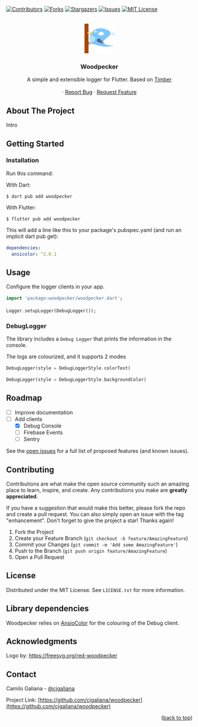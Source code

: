 <div id="top"></div>

<!-- PROJECT SHIELDS -->

[![Contributors][contributors-shield]][contributors-url]
[![Forks][forks-shield]][forks-url]
[![Stargazers][stars-shield]][stars-url]
[![Issues][issues-shield]][issues-url]
[![MIT License][license-shield]][license-url]

<!-- PROJECT LOGO -->
<br />
<div align="center">
  <a href="https://github.com/cjgaliana/woodpecker">
    <img src="images/woodpecker_logo.svg" alt="Logo" width="80" height="80">
  </a>

  <h3 align="center">Woodpecker</h3>

  <p align="center">
    A simple and extensible logger for Flutter. Based on 
    <a href="https://github.com/JakeWharton/timber">Timber</a>
    <br />
    <br />
    ·
    <a href="https://github.com/cjgaliana/woodpecker/issues">Report Bug</a>
    ·
    <a href="https://github.com/cjgaliana/woodpecker/issues">Request Feature</a>
  </p>
</div>

## About The Project

Intro

## Getting Started

### Installation

Run this command:

With Dart:

```
$ dart pub add woodpecker
```

With Flutter:

```
$ flutter pub add woodpecker
```

This will add a line like this to your package's pubspec.yaml (and run an implicit dart pub get):

```yaml
dependencies:
  ansicolor: ^2.0.1
```

<!-- USAGE EXAMPLES -->

## Usage

Configure the logger clients in your app.

```dart
import 'package:woodpecker/woodpecker.dart';

Logger.setupLogger(DebugLogger());
```

### DebugLogger

The library includes a `Debug Logger` that prints the information in the console.

The logs are colourized, and it supports 2 modes

```dart
DebugLogger(style = DebugLoggerStyle.colorText)
```

```dart
DebugLogger(style = DebugLoggerStyle.backgroundColor)
```

<!-- ROADMAP -->

## Roadmap

- [ ] Improve documentation
- [ ] Add clients
  - [x] Debug Console
  - [ ] Firebase Events
  - [ ] Sentry

See the [open issues](https://github.com/cjgaliana/woodpecker/issues) for a full list of proposed features (and known issues).

<!-- CONTRIBUTING -->

## Contributing

Contributions are what make the open source community such an amazing place to learn, inspire, and create. Any contributions you make are **greatly appreciated**.

If you have a suggestion that would make this better, please fork the repo and create a pull request. You can also simply open an issue with the tag "enhancement".
Don't forget to give the project a star! Thanks again!

1. Fork the Project
2. Create your Feature Branch (`git checkout -b feature/AmazingFeature`)
3. Commit your Changes (`git commit -m 'Add some AmazingFeature'`)
4. Push to the Branch (`git push origin feature/AmazingFeature`)
5. Open a Pull Request

<!-- LICENSE -->

## License

Distributed under the MIT License. See `LICENSE.txt` for more information.

## Library dependencies

Woodpecker relies on [AnsioColor](https://pub.dev/packages/ansicolor) for the colouring of the Debug client.

## Acknowledgments

Logo by: https://freesvg.org/red-woodpecker

## Contact

Camilo Galiana - [@cjgaliana](https://twitter.com/cjgaliana)

Project Link: [https://github.com/cjgaliana/woodpecker](https://github.com/cjgaliana/woodpecker)

<p align="right">(<a href="#top">back to top</a>)</p>

<!-- MARKDOWN LINKS & IMAGES -->
<!-- https://www.markdownguide.org/basic-syntax/#reference-style-links -->

[contributors-shield]: https://img.shields.io/github/contributors/cjgaliana/woodpecker.svg?style=for-the-badge
[contributors-url]: https://github.com/cjgaliana/woodpecker/graphs/contributors
[forks-shield]: https://img.shields.io/github/forks/cjgaliana/woodpecker.svg?style=for-the-badge
[forks-url]: https://github.com/cjgaliana/woodpecker/network/members
[stars-shield]: https://img.shields.io/github/stars/cjgaliana/woodpecker.svg?style=for-the-badge
[stars-url]: https://github.com/cjgaliana/woodpecker/stargazers
[issues-shield]: https://img.shields.io/github/issues/cjgaliana/woodpecker.svg?style=for-the-badge
[issues-url]: https://github.com/cjgaliana/woodpecker/issues
[license-shield]: https://img.shields.io/github/license/cjgaliana/woodpecker.svg?style=for-the-badge
[license-url]: https://github.com/cjgaliana/woodpecker/blob/master/LICENSE.txt
